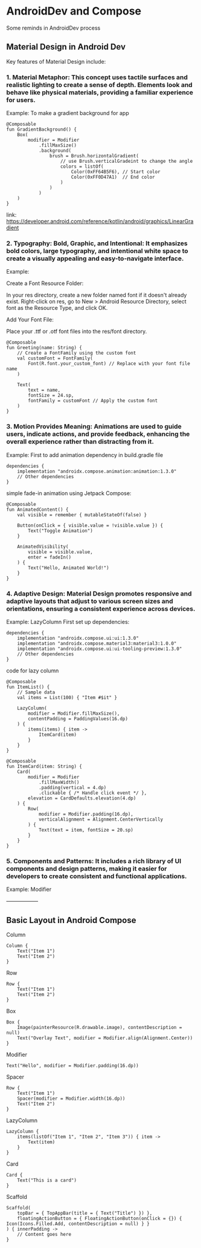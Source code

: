 # AndroidDev and Compose
Some reminds in AndroidDev process

## Material Design in Android Dev
Key features of Material Design include:

### 1. Material Metaphor: This concept uses tactile surfaces and realistic lighting to create a sense of depth. Elements look and behave like physical materials, providing a familiar experience for users.
Example: To make a gradient background for app
```
@Composable
fun GradientBackground() {
    Box(
        modifier = Modifier
            .fillMaxSize()
            .background(
                brush = Brush.horizontalGradient( 
                    // use Brush.verticalGradeint to change the angle
                    colors = listOf(
                        Color(0xFF64B5F6), // Start color
                        Color(0xFF0D47A1)  // End color
                    )
                )
            )
    )
}
```
link: https://developer.android.com/reference/kotlin/android/graphics/LinearGradient

### 2. Typography: Bold, Graphic, and Intentional: It emphasizes bold colors, large typography, and intentional white space to create a visually appealing and easy-to-navigate interface.
Example:

Create a Font Resource Folder:

In your res directory, create a new folder named font if it doesn't already exist. Right-click on res, go to New > Android Resource Directory, select font as the Resource Type, and click OK.

Add Your Font File:

Place your .ttf or .otf font files into the res/font directory.
```
@Composable
fun Greeting(name: String) {
    // Create a FontFamily using the custom font
    val customFont = FontFamily(
        Font(R.font.your_custom_font) // Replace with your font file name
    )

    Text(
        text = name,
        fontSize = 24.sp,
        fontFamily = customFont // Apply the custom font
    )
}
```

### 3. Motion Provides Meaning: Animations are used to guide users, indicate actions, and provide feedback, enhancing the overall experience rather than distracting from it.
Example:
First to add animation dependency in build.gradle file
```
dependencies {
    implementation "androidx.compose.animation:animation:1.3.0"
    // Other dependencies
}
```
simple fade-in animation using Jetpack Compose:
```
@Composable
fun AnimatedContent() {
    val visible = remember { mutableStateOf(false) }

    Button(onClick = { visible.value = !visible.value }) {
        Text("Toggle Animation")
    }

    AnimatedVisibility(
        visible = visible.value,
        enter = fadeIn()
    ) {
        Text("Hello, Animated World!")
    }
}
```



### 4. Adaptive Design: Material Design promotes responsive and adaptive layouts that adjust to various screen sizes and orientations, ensuring a consistent experience across devices.
Example: LazyColumn
First set up dependencies:
```
dependencies {
    implementation "androidx.compose.ui:ui:1.3.0"
    implementation "androidx.compose.material3:material3:1.0.0"
    implementation "androidx.compose.ui:ui-tooling-preview:1.3.0"
    // Other dependencies
}
```
code for lazy column
```
@Composable
fun ItemList() {
    // Sample data
    val items = List(100) { "Item #$it" }

    LazyColumn(
        modifier = Modifier.fillMaxSize(),
        contentPadding = PaddingValues(16.dp)
    ) {
        items(items) { item ->
            ItemCard(item)
        }
    }
}

@Composable
fun ItemCard(item: String) {
    Card(
        modifier = Modifier
            .fillMaxWidth()
            .padding(vertical = 4.dp)
            .clickable { /* Handle click event */ },
        elevation = CardDefaults.elevation(4.dp)
    ) {
        Row(
            modifier = Modifier.padding(16.dp),
            verticalAlignment = Alignment.CenterVertically
        ) {
            Text(text = item, fontSize = 20.sp)
        }
    }
}
```
### 5. Components and Patterns: It includes a rich library of UI components and design patterns, making it easier for developers to create consistent and functional applications.
Example: Modifier

——————

## Basic Layout in Android Compose
Column
```
Column {
    Text("Item 1")
    Text("Item 2")
}
```

Row
```
Row {
    Text("Item 1")
    Text("Item 2")
}
```

Box
```
Box {
    Image(painterResource(R.drawable.image), contentDescription = null)
    Text("Overlay Text", modifier = Modifier.align(Alignment.Center))
}
```

Modifier
```
Text("Hello", modifier = Modifier.padding(16.dp))
```

Spacer
```
Row {
    Text("Item 1")
    Spacer(modifier = Modifier.width(16.dp))
    Text("Item 2")
}

```

LazyColumn
```
LazyColumn {
    items(listOf("Item 1", "Item 2", "Item 3")) { item ->
        Text(item)
    }
}
```

Card
```
Card {
    Text("This is a card")
}
```

Scaffold
```
Scaffold(
    topBar = { TopAppBar(title = { Text("Title") }) },
    floatingActionButton = { FloatingActionButton(onClick = {}) { Icon(Icons.Filled.Add, contentDescription = null) } }
) { innerPadding ->
    // Content goes here
}
```
